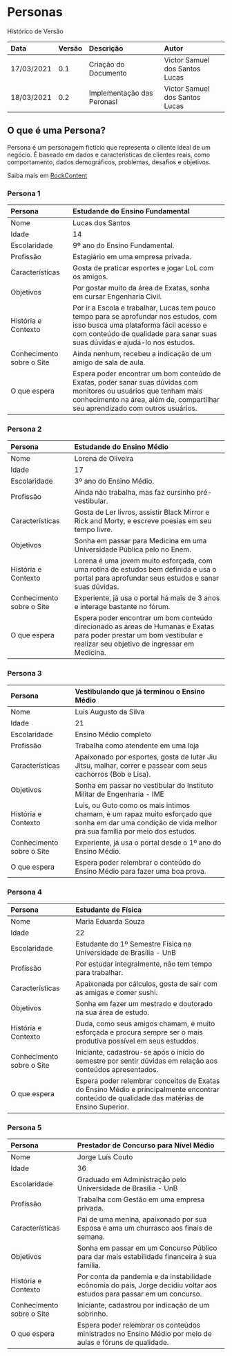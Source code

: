 # Personas 

Histórico de Versão 

| Data | Versão | Descrição | Autor |
| :--- | :--- | :--- | :--- |
| 17/03/2021 | 0.1 | Criação do Documento | Victor Samuel dos Santos Lucas |
| 18/03/2021 | 0.2 | Implementação das PeronasI | Victor Samuel dos Santos Lucas |

## O que é uma Persona?

Persona é um personagem fictício que representa o cliente ideal de um negócio. É baseado em dados e características de clientes reais, como comportamento, dados demográficos, problemas, desafios e objetivos.

Saiba mais em [RockContent](https://rockcontent.com/br/blog/personas/)

### Persona 1

| Persona | Estudande do Ensino Fundamental |
| :--- | :--- | 
| Nome | Lucas dos Santos |
| Idade | 14 |
| Escolaridade | 9º ano do Ensino Fundamental. |
| Profissão | Estagiário em uma empresa privada. |
| Características | Gosta de praticar esportes e jogar LoL com os amigos. | 
| Objetivos | Por gostar muito da área de Exatas, sonha em cursar Engenharia Civil. |
| História e Contexto | Por ir a Escola e trabalhar, Lucas tem pouco tempo para se aprofundar nos estudos, com isso busca uma plataforma fácil acesso e com conteúdo de qualidade para sanar suas suas dúvidas e ajudá-lo nos estudos. |
| Conhecimento sobre o Site | Ainda nenhum, recebeu a indicação de um amigo de sala de aula. |
| O que espera | Espera poder encontrar um bom conteúdo de Exatas, poder sanar suas dúvidas com monitores ou usuários que tenham mais conhecimento na área, além de, compartilhar seu aprendizado com outros usuários. |

### Persona 2

| Persona | Estudande do Ensino Médio |
| :--- | :--- | 
| Nome | Lorena de Oliveira |
| Idade | 17 |
| Escolaridade | 3º ano do Ensino Médio. |
| Profissão |  Ainda não trabalha, mas faz cursinho pré-vestibular. |
| Características | Gosta de Ler livros, assistir Black Mirror e Rick and Morty, e escreve poesias em seu tempo livre. |
| Objetivos | Sonha em passar para Medicina em uma Universidade Pública pelo no Enem. |
| História e Contexto | Lorena é uma jovem muito esforçada, com uma rotina de estudos bem definida e usa o portal para aprofundar seus estudos e sanar suas dúvidas. |
| Conhecimento sobre o Site | Experiente, já usa o portal há mais de 3 anos e interage bastante no fórum. |
| O que espera | Espera poder encontrar um bom conteúdo direcionado as áreas de Humanas e Exatas para poder prestar um bom vestibular e realizar seu objetivo de ingressar em Medicina. |

### Persona 3

| Persona | Vestibulando que já terminou o Ensino Médio |
| :--- | :--- | 
| Nome | Luis Augusto da Silva |
| Idade | 21 |
| Escolaridade | Ensino Médio completo |
| Profissão | Trabalha como atendente em uma loja |
| Características | Apaixonado por esportes, gosta de lutar Jiu Jitsu, malhar, correr e passear com seus cachorros (Bob e Lisa). |
| Objetivos | Sonha em passar no vestibular do Instituto Militar de Engenharia - IME |
| História e Contexto | Luis, ou Guto como os mais intimos chamam, é um rapaz muito esforçado que sonha em dar uma condição de vida melhor pra sua família por meio dos estudos. |
| Conhecimento sobre o Site | Experiente, já usa o portal desde o 1º ano do Ensino Médio. |
| O que espera | Espera poder relembrar o conteúdo do Ensino Médio para fazer uma boa prova. |

### Persona 4

| Persona | Estudante de Física  |
| :--- | :--- | 
| Nome | Maria Eduarda Souza |
| Idade | 22 |
| Escolaridade | Estudante do 1º Semestre Física na Universidade de Brasília - UnB |
| Profissão | Por estudar integralmente, não tem tempo para trabalhar. |
| Características | Apaixonada por cálculos, gosta de sair com as amigas e comer sushi. |
| Objetivos | Sonha em fazer um mestrado e doutorado na sua área de estudo. |
| História e Contexto | Duda, como seus amigos chamam, é muito esforçada e procura sempre ser o mais produtiva possível em seus estuddos. |
| Conhecimento sobre o Site | Iniciante, cadastrou-se após o início do semestre por sentir dúvidas em relação aos conteúdos apresentados. |
| O que espera | Espera poder relembrar conceitos de Exatas do Ensino Médio e principalmente encontrar conteúdo de qualidade das matérias de Ensino Superior. |

### Persona 5

| Persona | Prestador de Concurso para Nível Médio |
| :--- | :--- | 
| Nome | Jorge Luís Couto |
| Idade | 36 |
| Escolaridade | Graduado em Administração pelo Universidade de Brasília - UnB |
| Profissão | Trabalha com Gestão em uma empresa privada. |
| Características | Pai de uma menina, apaixonado por sua Esposa e ama um churrasco aos finais de semana. |
| Objetivos | Sonha em passar em um Concurso Público para dar mais estabilidade financeira à sua família. |
| História e Contexto | Por conta da pandemia e da instabilidade ecônomia do país, Jorge decidiu voltar aos estudos para passar em um concurso. |
| Conhecimento sobre o Site| Iniciante, cadastrou por indicação de um sobrinho. |
| O que espera | Espera poder relembrar os conteúdos ministrados no Ensino Médio por meio de aulas e fóruns de qualidade. |
